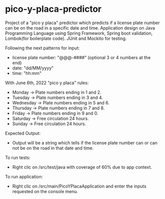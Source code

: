 # pico-y-placa-predictor
Project of a "pico y placa" predictor which predicts if a license plate number can be on the road in a specific date and time.
Application design on Java Programming Language using Spring Framework, Spring boot validation, Lombok(for boilerplate code). 
JUnit and Mockito for testing.

Following the next patterns for input:
  - license plate number: "@@@-####" (optional 3 or 4 numbers at the end)
  - date: "dd/MM/yyyy" 
  - time: "hh:mm"

With June 6th, 2022 "pico y placa" rules:
  - Monday -> Plate numbers ending in 1 and 2.
  - Tuesday -> Plate numbers ending in 3 and 4.
  - Wednesday -> Plate numbers ending in 5 and 6.
  - Thursday -> Plate numbers ending in 7 and 8.
  - Friday -> Plate numbers ending in 9 and 0.
  - Saturday -> Free circulation 24 hours.
  - Sunday -> Free circulation 24 hours.

Expected Output:
  - Output will be a string which tells if the license plate number can or can not be on the road in that date and time.

To run tests:
  - Right clic on /src/test/java with coverage of 60% due to app context.
 
To run application:
  - Right clic on /src/main/PicoYPlacaApplication and enter the inputs requested on the console menu.
